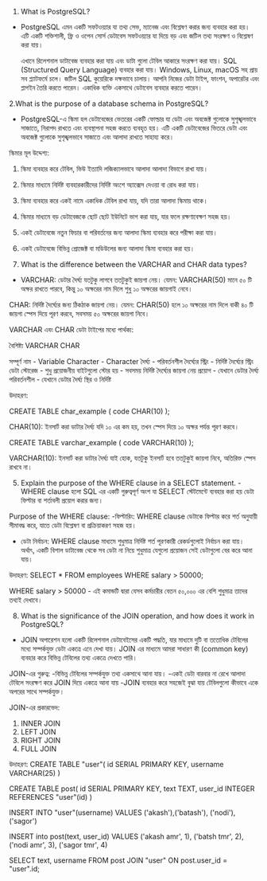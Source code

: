 1. What is PostgreSQL?
- PostgreSQL এমন একটি সফটওয়্যার যা তথ্য সেভ, ম্যানেজ এবং বিশ্লেষণ করার জন্য ব্যবহার করা হয়।
  এটি একটি শক্তিশালী, ফ্রি ও ওপেন সোর্স ডেটাবেস সফটওয়্যার যা দিয়ে বড় এবং জটিল তথ্য সংরক্ষণ ও বিশ্লেষণ করা যায়।

  এখানে রিলেশনাল ডাটাবেজ ব্যবহার করা যায় এবং ডাটা গুলো টেবিল আকারে সংরক্ষণ করা যায়।
  SQL (Structured Query Language) ব্যবহার করা যায়।
  Windows, Linux, macOS সহ প্রায় সব প্ল্যাটফর্মে চলে।
  জটিল SQL কুয়েরিকে দক্ষভাবে চালায়।
  আপনি নিজের ডেটা টাইপ, ফাংশন, অপারেটর এবং প্লাগইন তৈরি করতে পারেন।
  একাধিক ব্যক্তি একসাথে ডেটাবেস ব্যবহার করতে পারেন।


2.What is the purpose of a database schema in PostgreSQL?
- PostgreSQL-এ স্কিমা হল ডেটাবেজের ভেতরের একটি ফোল্ডার যা ডেটা এবং অবজেক্ট গুলোকে সুশৃঙ্খলভাবে সাজাতে, নিরাপদ রাখতে এবং ব্যবস্থাপনা সহজ করতে ব্যবহৃত হয়।
এটি একটি ডেটাবেজের ভিতরে ডেটা এবং অবজেক্ট গুলোকে সুশৃঙ্খলভাবে সাজাতে এবং আলাদা রাখতে সাহায্য করে।


 স্কিমার মূল উদ্দেশ্য:
 1. স্কিমা ব্যবহার করে টেবিল, ভিউ ইত্যাদি লজিক্যালভাবে আলাদা আলাদা বিভাগে রাখা যায়।
 2. স্কিমার মাধ্যমে নির্দিষ্ট ব্যবহারকারীদের নির্দিষ্ট অংশে অ্যাক্সেস দেওয়া বা রোধ করা যায়।
 3. স্কিমা ব্যবহার করে একই নামে একাধিক টেবিল রাখা যায়, যদি তারা আলাদা স্কিমায় থাকে।
 4. স্কিমার মাধ্যমে বড় ডেটাবেজকে ছোট ছোট ইউনিটে ভাগ করা যায়, যার ফলে রক্ষণাবেক্ষণ সহজ হয়।
 5. একই ডেটাবেজে নতুন ফিচার বা পরিবর্তনের জন্য আলাদা স্কিমা ব্যবহার করে পরীক্ষা করা যায়।
 6. একই ডেটাবেজে বিভিন্ন প্রোজেক্ট বা মডিউলের জন্য আলাদা স্কিমা ব্যবহার করা হয়।



4. What is the difference between the VARCHAR and CHAR data types?
- VARCHAR: ডেটার দৈর্ঘ্য যতটুকু লাগবে ততটুকুই জায়গা নেয়। যেমন: VARCHAR(50) মানে ৫০ টি অক্ষর রাখতে পারবে, কিন্তু ১০ অক্ষরের নাম দিলে শুধু ১০ অক্ষরের জায়গাই নেবে।

CHAR: নির্দিষ্ট দৈর্ঘ্যের জন্য ঠিকঠাক জায়গা নেয়। যেমন: CHAR(50) হলে ১০ অক্ষরের নাম দিলে বাকী ৪০ টি জায়গা স্পেস দিয়ে পূরণ করবে, সবসময় ৫০ অক্ষরের জায়গা নিবে।


VARCHAR এবং CHAR ডেটা টাইপের মধ্যে পার্থক্য:

বৈশিষ্ট্য                                        VARCHAR                                       CHAR

সম্পূর্ণ নাম	            -                  Variable Character	           -              Character
দৈর্ঘ্য	                    -                 পরিবর্তনশীল দৈর্ঘ্যের স্ট্রিং	            -          নির্দিষ্ট দৈর্ঘ্যের স্ট্রিং
ডেটা স্টোরেজ	         -            শুধু প্রয়োজনীয় বাইটগুলো স্টোর হয়	       -     সবসময় নির্দিষ্ট দৈর্ঘ্যের জায়গা নেয়
প্রয়োগ	                  -             যেখানে ডেটার দৈর্ঘ্য পরিবর্তনশীল	       -     যেখানে ডেটার দৈর্ঘ্য স্থির ও নির্দিষ্ট



উদাহরণ:

CREATE TABLE char_example (
    code CHAR(10)
);

CHAR(10): ইনসার্ট করা ডাটার দৈর্ঘ্য যদি ১০ এর কম হয়, তখন স্পেস দিয়ে ১০ অক্ষর পর্যন্ত পূরণ করবে।


CREATE TABLE varchar_example (
    code VARCHAR(10)
);

VARCHAR(10): ইনসার্ট করা ডাটার দৈর্ঘ্য যাই হোক, যতটুকু ইনসার্ট হবে ততটুকুই জায়গা নিবে, অতিরিক্ত স্পেস রাখবে না।




5. Explain the purpose of the WHERE clause in a SELECT statement.
-WHERE clause হলো SQL এর একটি গুরুত্বপূর্ণ অংশ যা SELECT স্টেটমেন্টে ব্যবহার করা হয় ডেটা ফিল্টার বা শর্তাবলী প্রয়োগ করার জন্য।

Purpose of the WHERE clause:
-ফিল্টারিং: WHERE clause ডেটাকে ফিল্টার করে শর্ত অনুযায়ী সীমাবদ্ধ করে, যাতে ডেটা বিশ্লেষণ বা প্রক্রিয়াকরণ সহজ হয়।

- ডেটা নির্বাচন: WHERE clause মাধ্যমে শুধুমাত্র নির্দিষ্ট শর্ত পূরণকারী রেকর্ডগুলোই নির্বাচন করা যায়। অর্থাৎ, একটি বিশাল ডাটাবেজ থেকে সব ডেটা না নিয়ে শুধুমাত্র যেগুলো প্রয়োজন সেই ডেটাগুলো বের করে আনা যায়।



উদাহরণ:
SELECT * FROM employees
WHERE salary > 50000;


WHERE salary > 50000 - এই কমান্ডটি দ্বারা যেসব কর্মচারীর বেতন ৫০,০০০ এর বেশি শুধুমাত্র তাদের তথ্যই দেখাবে।



8. What is the significance of the JOIN operation, and how does it work in PostgreSQL?
- JOIN অপারেশন হলো একটি রিলেশনাল ডেটাবেইসের একটি পদ্ধতি, যার মাধ্যমে দুটি বা ততোধিক টেবিলের মধ্যে সম্পর্কযুক্ত ডেটা একত্রে এনে দেখা যায়।
JOIN এর মাধ্যমে আমরা সাধারণ কী (common key) ব্যবহার করে বিভিন্ন টেবিলের তথ্য একত্রে দেখতে পারি।

JOIN-এর গুরুত্ব:
 -বিভিন্ন টেবিলের সম্পর্কযুক্ত তথ্য একসাথে আনা যায়।
 -একই ডেটা বারবার না রেখে আলাদা টেবিলে সংরক্ষণ করে JOIN দিয়ে একত্রে আনা যায়
 -JOIN ব্যবহার করে সহজেই বুঝা যায় টেবিলগুলো কীভাবে একে অপরের সাথে সম্পর্কযুক্ত।


JOIN-এর প্রকারভেদ:
 1. INNER JOIN	
 2. LEFT JOIN	
 3. RIGHT JOIN	
 4. FULL JOIN


উদাহরণ:
CREATE TABLE "user"(
    id SERIAL PRIMARY KEY,
    username VARCHAR(25)
)

CREATE TABLE post(
    id SERIAL PRIMARY KEY,
    text TEXT,
    user_id INTEGER REFERENCES "user"(id) 
)

INSERT INTO "user"(username)
    VALUES ('akash'),('batash'), ('nodi'), ('sagor')


INSERT into post(text, user_id)
    VALUES
    ('akash amr', 1),
    ('batsh tmr', 2),
    ('nodi amr', 3),
    ('sagor tmr', 4)

SELECT text, username FROM post
    JOIN "user" ON post.user_id = "user".id;



